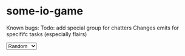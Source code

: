 # some-io-game
Known bugs:
Todo: add special group for chatters
Changes emits for specififc tasks (especially flairs)

  <select id="slect">
              <option value="random" selected>Random</option>
                <option value="0">Centurion</option>
                <option value="1">Penguin</option>
                <option value="2">Apvark</option>
            </select>
            
